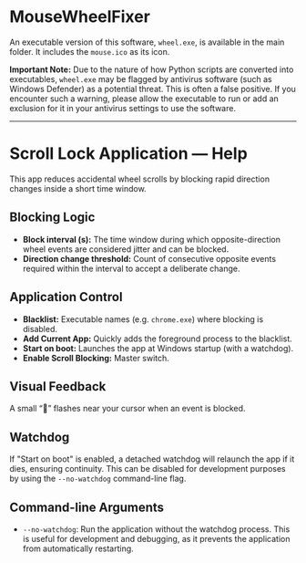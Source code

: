 # MouseWheelFixer

An executable version of this software, `wheel.exe`, is available in the main folder. It includes the `mouse.ico` as its icon.

**Important Note:** Due to the nature of how Python scripts are converted into executables, `wheel.exe` may be flagged by antivirus software (such as Windows Defender) as a potential threat. This is often a false positive. If you encounter such a warning, please allow the executable to run or add an exclusion for it in your antivirus settings to use the software.

---

# Scroll Lock Application — Help

This app reduces accidental wheel scrolls by blocking rapid direction changes inside a short time window.

## Blocking Logic

*   **Block interval (s):** The time window during which opposite-direction wheel events are considered jitter and can be blocked.
*   **Direction change threshold:** Count of consecutive opposite events required within the interval to accept a deliberate change.

## Application Control

*   **Blacklist:** Executable names (e.g. `chrome.exe`) where blocking is disabled.
*   **Add Current App:** Quickly adds the foreground process to the blacklist.
*   **Start on boot:** Launches the app at Windows startup (with a watchdog).
*   **Enable Scroll Blocking:** Master switch.

## Visual Feedback

A small “🚫” flashes near your cursor when an event is blocked.

## Watchdog

If "Start on boot" is enabled, a detached watchdog will relaunch the app if it dies, ensuring continuity. This can be disabled for development purposes by using the `--no-watchdog` command-line flag.

## Command-line Arguments

*   `--no-watchdog`: Run the application without the watchdog process. This is useful for development and debugging, as it prevents the application from automatically restarting.
